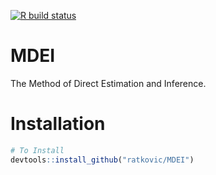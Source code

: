 <!-- badges: start -->
[![R build status](https://github.com/ratkovic/MDEI/workflows/R-CMD-check/badge.svg)](https://github.com/ratkovic/MDEI/actions)
<!-- badges: end -->

# MDEI
The Method of Direct Estimation and Inference.

# Installation #

```r
# To Install
devtools::install_github("ratkovic/MDEI")
```
